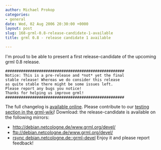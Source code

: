 ```yaml
---
author: Michael Prokop
categories:
- general
date: Wed, 02 Aug 2006 20:30:00 +0000
layout: post
slug: 168-grml-0.8-release-candidate-1-available
title: grml 0.8 - release candidate 1 available

---
```

I'm proud to be able to present a first release\-candidate of the upcoming grml 0\.8 release.

```
#####################################################
Notice: This is a pre-release and *not* yet the final
stable release! Whereas we do consider this release
as quite stable there might be some issues left.
Please report any bugs you notice!
Thanks for helping us improve grml!
#####################################################
```
The full changelog is [available online](https://grml.org/files/README-0.8-rc1.php).
Please contribute to our [testing section in the grml\-wiki](http://wiki.grml.org/doku.php?id=testing)!
Download: the release\-candidate is available on the following mirrors:
* <http://debian.netcologne.de/www.grml.org/devel/>
* <ftp://debian.netcologne.de/www.grml.org/devel/>
* [rsync debian.netcologne.de::grml\-devel](rsync://debian.netcologne.de::grml-devel)
Enjoy it and please report feedback!

